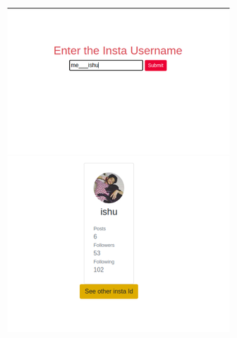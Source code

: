 ![alt text](https://github.com/ishu-harsh/insta_get_details/blob/master/img/ss1.png)
![alt text](https://github.com/ishu-harsh/insta_get_details/blob/master/img/ss2.png)

